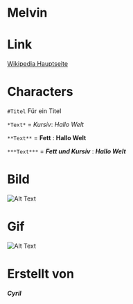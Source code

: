 # Melvin

# Link

[Wikipedia Hauptseite](https://de.wikipedia.org/wiki/Wikipedia:Hauptseite)


# Characters

`#Titel` Für ein Titel

`*Text*` =
*Kursiv*:
*Hallo Welt*


`**Text**` =
**Fett** :
**Hallo Welt**

`***Text***` =
***Fett und Kursiv*** :
***Hallo Welt***


# Bild
![Alt Text](https://user-images.githubusercontent.com/110893288/183603239-1c063f90-0301-4d8b-9ee7-d09e4c973c22.png)

# Gif
![Alt Text](https://media0.giphy.com/media/g7GKcSzwQfugw/200.gif)

# Erstellt von
***Cyril***
